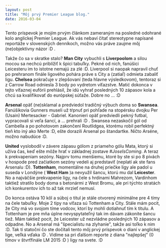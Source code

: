 ```yaml
---
layout: post
title: "Môj prvý Premier League blog."
date: 2016-03-04
---
```


Tento príspevok je mojím prvým článkom zameraným na posledné odohrané kolo anglickej Premier League. Ak vás nebaví čítať stereotypne napísané reportáže v slovenských denníkoch, možno vás práve zaujme môj (ne)objektívny názor :D .

Takže čo sa v skratke stalo? 
 <strong>Man City</strong>  vybuchli s <strong>Liverpoolom</strong> a silou mocou sa nechcú priblížiť k špici tabuľky. Pekné od nich, fanúšici Leicesteru im to istotne nemajú za zlé :D. Liverpool si naopak napravil chuť po prehranom finále ligového pohára práve s City a (zatiaľ) odmieta zabaliť ligu. <strong>Chelsea</strong> pokračuje v zlepšovaní (teda hlavne výsledkovom), tentoraz si z Carrow Road odniesla 3 body po vydretom víťazstve. Matić dokonca v tejto víťaznej eufórii prehlásil, že idú vyhrať posledných 10 zápasov kola a chcú sa kvalifikovať do európskej súťaže. Dobre no ... :D 

<strong>Arsenal</strong> opäť (ne)sklamal a predviedol tradičný výbuch doma so <strong>Swansea</strong>. Fanúšikovia Gunners museli už tŕpnuť pri pohľade na stopérsku dvojku Per (Usain) Mertesacker  - Gabriel. Kanonieri opäť predviedli pekný futbal, vypracovali si veľa šancí, a ... prehrali :D . Swansea nezaskočil gól od Cambella a po pohotovom zakončení Routlidgea, ktorému robil perfektný tieň kto iný ako Merte :D, ešte dorazili Arsenal po štandartke. Ničto Arséne, možno nabudúce :D.

<strong>United</strong> vyslobodil v závere zápasu gólom z priameho gólu Mata, ktorý si užíva čas, keď ešte môže hrať v základnej zostave <em>#JoseIsComing</em>. A teraz k prekvapeniam sezóny. Najprv tomu menšiemu, ktoré by ste si po 8 pivách v hospode pred začiatkom sezóny vedeli aj predstaviť (neplatí ak ste fans Arsenalu :D). <strong>Tottenham</strong>, momentálne na druhej priečke ligy ale padol u suseda v Londýne ( <strong>West Ham</strong> )a nevyužil šancu, ktorú mu dal <strong>Leicester</strong>. No a najväčšie prekvapenie ligy, na čele s hrdinami Mahrezom, Vardinhom taktiež stratilo body doma s betonármi z West Bromu, ale pri týchto stratách ich konkurentov ich to až tak mrzieť nemusí. 

Do konca ostáva 10 kôl a súboj o titul je stále otvorený minimálne pre 4 tímy na čele tabuľky. Moje 2 tipy na víťaza sú Tottenham a City. Stále mám pocit, že City má vo svojom tíme vodcov, ktorí by mohli dotiahnuť tím k titulu. A Tottenham je pre mňa úplne nevyspytateľný tak im dávam zákonite šancu tiež. Mám taktiež pocit, že Leicester už nezvládne posledných 10 zápasov a odpadne. No a Arsenal má "špecialistu na zlyhanie", takže asi toľko k nim :D. Tak tí statoční čo ste dočítali tento môj prvý príspevok o dianí v anglickej lige, veľká vďaka :D . Vidíme sa pri ďalšom reporte z diana "najlepšej" (0 tímov v štvrťfinále LM 2015 :D ) ligy na svete. :D  
